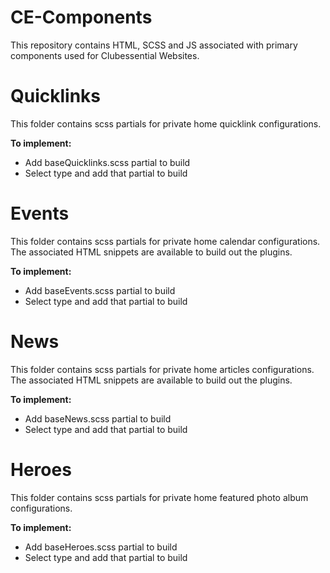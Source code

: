 # CE-Components
This repository contains HTML, SCSS and JS associated with primary components used for Clubessential Websites.

# Quicklinks
This folder contains scss partials for private home quicklink configurations.

**To implement:**
- Add baseQuicklinks.scss partial to build
- Select type and add that partial to build

# Events
This folder contains scss partials for private home calendar configurations. The associated HTML snippets are available to build out the plugins.

**To implement:**
- Add baseEvents.scss partial to build
- Select type and add that partial to build

# News
This folder contains scss partials for private home articles configurations. The associated HTML snippets are available to build out the plugins.

**To implement:**
- Add baseNews.scss partial to build
- Select type and add that partial to build

# Heroes
This folder contains scss partials for private home featured photo album configurations.

**To implement:**
- Add baseHeroes.scss partial to build
- Select type and add that partial to build
